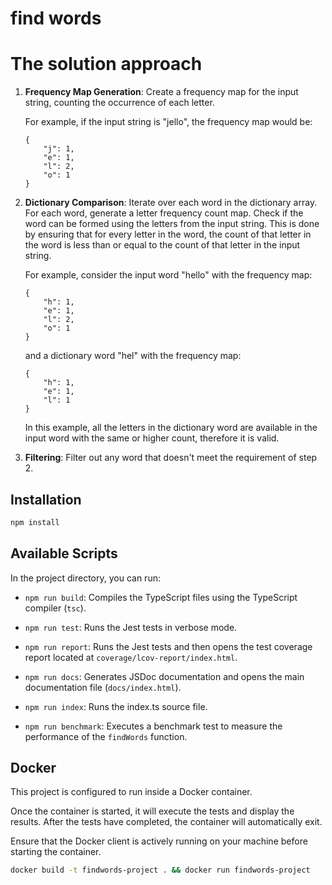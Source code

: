 # find words

# The solution approach

1. **Frequency Map Generation**: Create a frequency map for the input string, counting the occurrence of each letter. 

    For example, if the input string is "jello", the frequency map would be:
    ```
    {
        "j": 1,
        "e": 1,
        "l": 2,
        "o": 1
    }
    ```

2. **Dictionary Comparison**: Iterate over each word in the dictionary array. For each word, generate a letter frequency count map. Check if the word can be formed using the letters from the input string. This is done by ensuring that for every letter in the word, the count of that letter in the word is less than or equal to the count of that letter in the input string.

    For example, consider the input word "hello" with the frequency map:
    ```
    {
        "h": 1,
        "e": 1,
        "l": 2,
        "o": 1
    }
    ```
    and a dictionary word "hel" with the frequency map:
    ```
    {
        "h": 1,
        "e": 1,
        "l": 1
    }
    ```
    In this example, all the letters in the dictionary word are available in the input word with the same or higher count, therefore it is valid.

3. **Filtering**: Filter out any word that doesn't meet the requirement of step 2.
## Installation

```bash
npm install
```

## Available Scripts

In the project directory, you can run:

- `npm run build`: Compiles the TypeScript files using the TypeScript compiler (`tsc`).

- `npm run test`: Runs the Jest tests in verbose mode.

- `npm run report`: Runs the Jest tests and then opens the test coverage report located at `coverage/lcov-report/index.html`.

- `npm run docs`: Generates JSDoc documentation and opens the main documentation file (`docs/index.html`).

- `npm run index`: Runs the index.ts source file.

- `npm run benchmark`: Executes a benchmark test to measure the performance of the `findWords` function.

## Docker

This project is configured to run inside a Docker container. 


Once the container is started, it will execute the tests and display the results. After the tests have completed, the container will automatically exit.

Ensure that the Docker client is actively running on your machine before starting the container.

```bash
docker build -t findwords-project . && docker run findwords-project
```